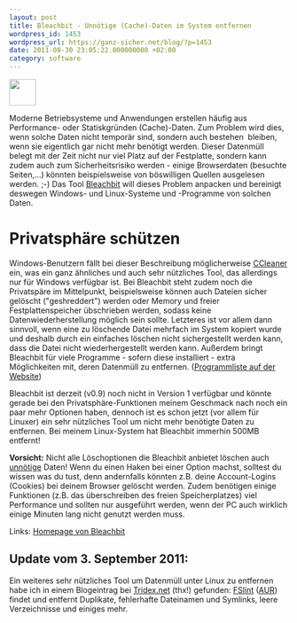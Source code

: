 ```yaml
---
layout: post
title: Bleachbit - Unnötige (Cache)-Daten im System entfernen
wordpress_id: 1453
wordpress_url: https://ganz-sicher.net/blog/?p=1453
date: 2011-08-30 23:05:22.000000000 +02:00
category: software
---
```

<img class="lefticon" title="zen_classic_logo" src="{{site.url}}/wp-content/uploads/zen_classic_logo.png" alt="" width="48" height="48" />

Moderne Betriebsysteme und Anwendungen erstellen häufig aus Performance- oder Statiskgründen (Cache)-Daten. Zum Problem wird dies, wenn solche Daten nicht temporär sind, sondern auch bestehen  bleiben, wenn sie eigentlich gar nicht mehr benötigt werden. Dieser Datenmüll belegt mit der Zeit nicht nur viel Platz auf der Festplatte, sondern kann zudem auch zum Sicherheitsrisiko werden - einige Browserdaten (besuchte Seiten,...) könnten beispielsweise von böswilligen Quellen ausgelesen werden. ;-) Das Tool <a href="http://bleachbit.sourceforge.net">Bleachbit</a> will dieses Problem anpacken und bereinigt deswegen Windows- und Linux-Systeme und -Programme von solchen Daten.
<!--more-->

Privatsphäre schützen
=====================
Windows-Benutzern fällt bei dieser Beschreibung möglicherweise <a href="http://www.piriform.com/CCLEANER">CCleaner</a> ein, was ein ganz ähnliches und auch sehr nützliches Tool, das allerdings nur für Windows verfügbar ist. Bei Bleachbit steht zudem noch die Privatspäre im Mittelpunkt, beispielsweise können auch Dateien sicher gelöscht ("geshreddert") werden oder Memory und freier Festplattenspeicher übschrieben werden, sodass keine Datenwiederherstellung möglich sein sollte. Letzteres ist vor allem dann sinnvoll, wenn eine zu löschende Datei mehrfach im System kopiert wurde und deshalb durch ein einfaches löschen nicht sichergestellt werden kann, dass die Datei nicht wiederhergestellt werden kann.
Außerdem bringt Bleachbit für viele Programme - sofern diese installiert - extra Möglichkeiten mit, deren Datenmüll zu entfernen. (<a href="http://bleachbit.sourceforge.net/features">Programmliste auf der Website</a>)

Bleachbit ist derzeit (v0.9) noch nicht in Version 1 verfügbar und könnte gerade bei den Privatsphäre-Funktionen meinem Geschmack nach noch ein paar mehr Optionen haben, dennoch ist es schon jetzt (vor allem für Linuxer) ein sehr nützliches Tool um nicht mehr benötigte Daten zu entfernen. Bei meinem Linux-System hat Bleachbit immerhin 500MB entfernt!

<div class="infobox"><strong>Vorsicht:</strong> Nicht alle Löschoptionen die Bleachbit anbietet löschen auch <span style="text-decoration: underline;">unnötige</span> Daten! Wenn du einen Haken bei einer Option machst, solltest du wissen was du tust, denn andernfalls könnten z.B. deine Account-Logins (Cookies) bei deinem Browser gelöscht werden.
Zudem benötigen einige Funktionen (z.B. das überschreiben des freien Speicherplatzes) viel Performance und sollten nur ausgeführt werden, wenn der PC auch wirklich einige Minuten lang nicht genutzt werden muss.

Links: <a class="homelink" href="http://bleachbit.sourceforge.net">Homepage von Bleachbit</a></div>


Update vom 3. September 2011:
-------------------------------
Ein weiteres sehr nützliches Tool um Datenmüll unter Linux zu entfernen habe ich in einem Blogeintrag bei <a href="http://tridex.net/2011-09-02/fslint-saubermacher-im-datensalat/">Tridex.net</a> (thx!) gefunden: <a href="http://freshmeat.net/projects/fslint">FSlint</a> (<a href="https://aur.archlinux.org/packages.php?ID=9550">AUR</a>) findet und entfernt Duplikate, fehlerhafte Dateinamen und Symlinks, leere Verzeichnisse und einiges mehr.
